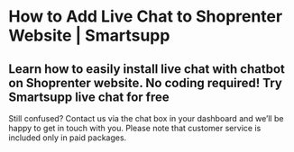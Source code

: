 # How to Add Live Chat to Shoprenter Website | Smartsupp
## Learn how to easily install live chat with chatbot on Shoprenter website. No coding required! Try Smartsupp live chat for free
Still confused? Contact us via the chat box in your dashboard and we’ll be happy to get in touch with you. Please note that customer service is included only in paid packages.

